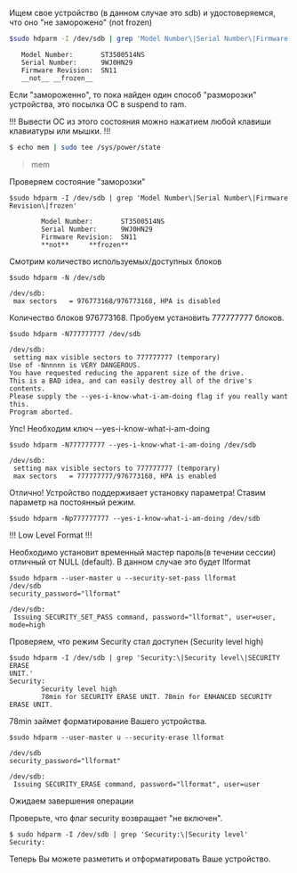 
Ищем свое устройство (в данном случае это sdb) и удостоверяемся, что оно "не 
заморожено" (not     frozen)
```bash
$sudo hdparm -I /dev/sdb | grep 'Model Number\|Serial Number\|Firmware Revision\|frozen'
```
       Model Number:       ST3500514NS                             
       Serial Number:      9WJ0HN29
       Firmware Revision:  SN11    
       __not__ __frozen__


Если "замороженно", то пока найден один способ "разморозки" устройства, это 
посылка ОС в suspend to ram.

!!! Вывести ОС из этого состояния можно нажатием любой клавиши клавиатуры или 
мышки. !!!

```bash
$ echo mem | sudo tee /sys/power/state
```
>mem

Проверяем состояние "заморозки"

```
$sudo hdparm -I /dev/sdb | grep 'Model Number\|Serial Number\|Firmware Revision\|frozen'
```

```
        Model Number:       ST3500514NS                             
        Serial Number:      9WJ0HN29
        Firmware Revision:  SN11    
        **not**     **frozen**
```
Смотрим количество используемых/доступных блоков
```
$sudo hdparm -N /dev/sdb

/dev/sdb:
 max sectors   = 976773168/976773168, HPA is disabled
```
Количество блоков 976773168. Пробуем установить 777777777 блоков.
```
$sudo hdparm -N777777777 /dev/sdb

/dev/sdb:
 setting max visible sectors to 777777777 (temporary)
Use of -Nnnnnn is VERY DANGEROUS.
You have requested reducing the apparent size of the drive.
This is a BAD idea, and can easily destroy all of the drive's contents.
Please supply the --yes-i-know-what-i-am-doing flag if you really want this.
Program aborted.
```
Упс! Необходим ключ --yes-i-know-what-i-am-doing

```
$sudo hdparm -N777777777 --yes-i-know-what-i-am-doing /dev/sdb

/dev/sdb:
 setting max visible sectors to 777777777 (temporary)
 max sectors   = 777777777/976773168, HPA is enabled
```
Отлично! Устройство поддерживает установку параметра! Ставим параметр на 
постоянный режим.
```
$sudo hdparm -Np777777777 --yes-i-know-what-i-am-doing /dev/sdb
```


!!! Low Level Format !!!


Необходимо установит временный мастер пароль(в течении сессии) отличный от NULL 
(default). В данном случае это будет llformat
```
$sudo hdparm --user-master u --security-set-pass llformat 
/dev/sdb
security_password="llformat"

/dev/sdb:
 Issuing SECURITY_SET_PASS command, password="llformat", user=user, mode=high

```
Проверяем, что режим Security стал доступен (Security level high) 
```
$sudo hdparm -I /dev/sdb | grep 'Security:\|Security level\|SECURITY ERASE 
UNIT.'
Security:
        Security level high
        78min for SECURITY ERASE UNIT. 78min for ENHANCED SECURITY ERASE UNIT.

```
78min займет форматирование Вашего устройства.
```
$sudo hdparm --user-master u --security-erase llformat 

/dev/sdb
security_password="llformat"

/dev/sdb:
 Issuing SECURITY_ERASE command, password="llformat", user=user
```
Ожидаем завершения операции

Проверьте, что флаг security возвращает "не включен". 
```
$ sudo hdparm -I /dev/sdb | grep 'Security:\|Security level'
Security:
```

Теперь Вы можете разметить и отформатировать Ваше устройство.
